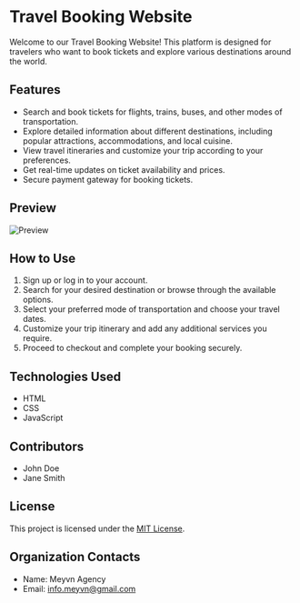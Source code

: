 # Travel Booking Website

Welcome to our Travel Booking Website! This platform is designed for travelers who want to book tickets and explore various destinations around the world.

## Features
- Search and book tickets for flights, trains, buses, and other modes of transportation.
- Explore detailed information about different destinations, including popular attractions, accommodations, and local cuisine.
- View travel itineraries and customize your trip according to your preferences.
- Get real-time updates on ticket availability and prices.
- Secure payment gateway for booking tickets.

## Preview
![Preview](/images/preview.png)

## How to Use
1. Sign up or log in to your account.
2. Search for your desired destination or browse through the available options.
3. Select your preferred mode of transportation and choose your travel dates.
4. Customize your trip itinerary and add any additional services you require.
5. Proceed to checkout and complete your booking securely.

## Technologies Used
- HTML
- CSS
- JavaScript

## Contributors
- John Doe
- Jane Smith

## License
This project is licensed under the [MIT License](LICENSE).

## Organization Contacts
- Name: Meyvn Agency
- Email: info.meyvn@gmail.com
